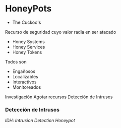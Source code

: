 # HoneyPots

- The Cuckoo's 

Recurso de seguridad cuyo valor radia en ser atacado

- Honey Systems
- Honey Services
- Honey Tokens

Todos son

- Engañosos
- Localizables
- Interactivos
- Monitoreados

Investigación
Agotar recursos
Detección de Intrusos

### Detección de Intrusos

*IDH*: *Intrusion Detection Honeypot*